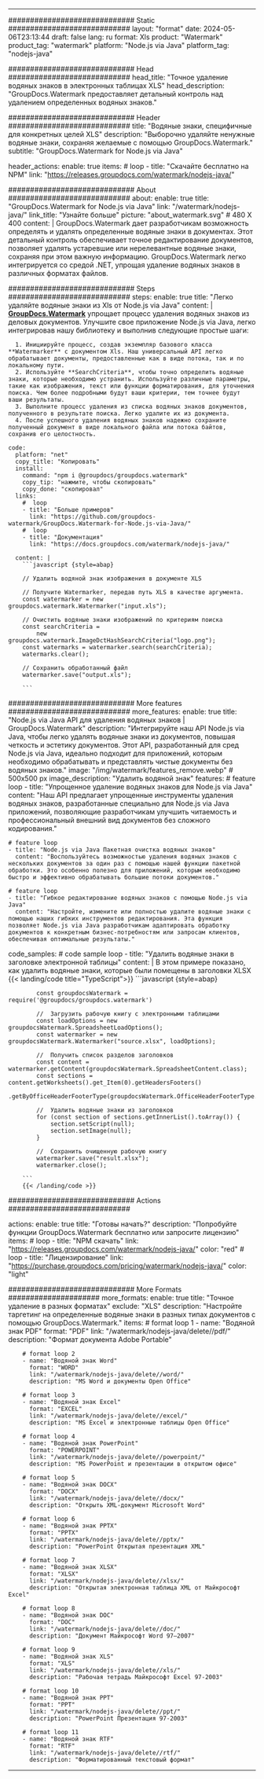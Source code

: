 
---
############################# Static ############################
layout: "format"
date:  2024-05-06T23:13:44
draft: false
lang: ru
format: Xls
product: "Watermark"
product_tag: "watermark"
platform: "Node.js via Java"
platform_tag: "nodejs-java"

############################# Head ############################
head_title: "Точное удаление водяных знаков в электронных таблицах XLS"
head_description: "GroupDocs.Watermark предоставляет детальный контроль над удалением определенных водяных знаков."

############################# Header ############################
title: "Водяные знаки, специфичные для конкретных целей XLS" 
description: "Выборочно удаляйте ненужные водяные знаки, сохраняя желаемые с помощью GroupDocs.Watermark."
subtitle: "GroupDocs.Watermark for Node.js via Java" 

header_actions:
  enable: true
  items:
    #  loop
    - title: "Скачайте бесплатно на NPM"
      link: "https://releases.groupdocs.com/watermark/nodejs-java/"
      
############################# About ############################
about:
    enable: true
    title: "GroupDocs.Watermark for Node.js via Java"
    link: "/watermark/nodejs-java/"
    link_title: "Узнайте больше"
    picture: "about_watermark.svg" # 480 X 400
    content: |
       GroupDocs.Watermark дает разработчикам возможность определять и удалять определенные водяные знаки в документах. Этот детальный контроль обеспечивает точное редактирование документов, позволяет удалять устаревшие или нерелевантные водяные знаки, сохраняя при этом важную информацию. GroupDocs.Watermark легко интегрируется со средой .NET, упрощая удаление водяных знаков в различных форматах файлов.

############################# Steps ############################
steps:
    enable: true
    title: "Легко удаляйте водяные знаки из Xls от Node.js via Java"
    content: |
      **[GroupDocs.Watermark](https://products.groupdocs.com/watermark/nodejs-java/)** упрощает процесс удаления водяных знаков из деловых документов. Улучшите свое приложение Node.js via Java, легко интегрировав нашу библиотеку и выполнив следующие простые шаги:
      
      1. Инициируйте процесс, создав экземпляр базового класса **Watermarker** с документом Xls. Наш универсальный API легко обрабатывает документы, предоставленные как в виде потока, так и по локальному пути.
      2. Используйте **SearchCriteria**, чтобы точно определить водяные знаки, которые необходимо устранить. Используйте различные параметры, такие как изображения, текст или функции форматирования, для уточнения поиска. Чем более подробными будут ваши критерии, тем точнее будут ваши результаты.
      3. Выполните процесс удаления из списка водяных знаков документов, полученного в результате поиска. Легко удалите их из документа.
      4. После успешного удаления водяных знаков надежно сохраните полученный документ в виде локального файла или потока байтов, сохранив его целостность.
   
    code:
      platform: "net"
      copy_title: "Копировать"
      install:
        command: "npm i @groupdocs/groupdocs.watermark"
        copy_tip: "нажмите, чтобы скопировать"
        copy_done: "скопировал"
      links:
        #  loop
        - title: "Больше примеров"
          link: "https://github.com/groupdocs-watermark/GroupDocs.Watermark-for-Node.js-via-Java/"
        #  loop
        - title: "Документация"
          link: "https://docs.groupdocs.com/watermark/nodejs-java/"
          
      content: |
        ```javascript {style=abap}

        // Удалить водяной знак изображения в документе XLS

        // Получите Watermarker, передав путь XLS в качестве аргумента.
        const watermarker = new groupdocs.watermark.Watermarker("input.xls");
        
        // Очистить водяные знаки изображений по критериям поиска
        const searchCriteria = 
            new groupdocs.watermark.ImageDctHashSearchCriteria("logo.png");
        const watermarks = watermarker.search(searchCriteria);
        watermarks.clear();

        // Сохранить обработанный файл
        watermarker.save("output.xls");
        
        ```            

############################# More features ############################
more_features:
  enable: true
  title: "Node.js via Java API для удаления водяных знаков | GroupDocs.Watermark"
  description: "Интегрируйте наш API Node.js via Java, чтобы легко удалять водяные знаки из документов, повышая четкость и эстетику документов. Этот API, разработанный для сред Node.js via Java, идеально подходит для приложений, которым необходимо обрабатывать и представлять чистые документы без водяных знаков."
  image: "/img/watermark/features_remove.webp" # 500x500 px
  image_description: "Удалить водяной знак"
  features:
    # feature loop
    - title: "Упрощенное удаление водяных знаков для Node.js via Java"
      content: "Наш API предлагает упрощенные инструменты удаления водяных знаков, разработанные специально для Node.js via Java приложений, позволяющие разработчикам улучшить читаемость и профессиональный внешний вид документов без сложного кодирования."

    # feature loop
    - title: "Node.js via Java Пакетная очистка водяных знаков"
      content: "Воспользуйтесь возможностью удаления водяных знаков с нескольких документов за один раз с помощью нашей функции пакетной обработки. Это особенно полезно для приложений, которым необходимо быстро и эффективно обрабатывать большие потоки документов."

    # feature loop
    - title: "Гибкое редактирование водяных знаков с помощью Node.js via Java"
      content: "Настройте, измените или полностью удалите водяные знаки с помощью наших гибких инструментов редактирования. Эта функция позволяет Node.js via Java разработчикам адаптировать обработку документов к конкретным бизнес-потребностям или запросам клиентов, обеспечивая оптимальные результаты."
      
  code_samples:
    # code sample loop
    - title: "Удалить водяные знаки в заголовке электронной таблицы"
      content: |
        В этом примере показано, как удалить водяные знаки, которые были помещены в заголовки XLSX
        {{< landing/code title="TypeScript">}}
        ```javascript {style=abap}
        
            const groupdocsWatermark = require('@groupdocs/groupdocs.watermark')

            //  Загрузить рабочую книгу с электронными таблицами
            const loadOptions = new groupdocsWatermark.SpreadsheetLoadOptions();
            const watermarker = new groupdocsWatermark.Watermarker("source.xlsx", loadOptions);

            //  Получить список разделов заголовков
            const content = watermarker.getContent(groupdocsWatermark.SpreadsheetContent.class);
            const sections = content.getWorksheets().get_Item(0).getHeadersFooters()
                .getByOfficeHeaderFooterType(groupdocsWatermark.OfficeHeaderFooterType.HeaderPrimary).getSections();
  
            //  Удалить водяные знаки из заголовков
            for (const section of sections.getInnerList().toArray()) {
                section.setScript(null);
                section.setImage(null);
            }

            //  Сохранить очищенную рабочую книгу
            watermarker.save("result.xlsx");
            watermarker.close();

        ```
        {{< /landing/code >}}


############################# Actions ############################

actions:
  enable: true
  title: "Готовы начать?"
  description: "Попробуйте функции GroupDocs.Watermark бесплатно или запросите лицензию"
  items:
    #  loop
    - title: "NPM скачать"
      link: "https://releases.groupdocs.com/watermark/nodejs-java/"
      color: "red"
        #  loop
    - title: "Лицензирование"
      link: "https://purchase.groupdocs.com/pricing/watermark/nodejs-java/"
      color: "light"


############################# More Formats #####################
more_formats:
    enable: true
    title: "Точное удаление в разных форматах"
    exclude: "XLS"
    description: "Настройте таргетинг на определенные водяные знаки в разных типах документов с помощью GroupDocs.Watermark."
    items: 
        # format loop 1
        - name: "Водяной знак PDF"
          format: "PDF"
          link: "/watermark/nodejs-java/delete//pdf/"
          description: "Формат документа Adobe Portable"

        # format loop 2
        - name: "Водяной знак Word"
          format: "WORD"
          link: "/watermark/nodejs-java/delete//word/"
          description: "MS Word и документы Open Office"
          
        # format loop 3
        - name: "Водяной знак Excel"
          format: "EXCEL"
          link: "/watermark/nodejs-java/delete//excel/"
          description: "MS Excel и электронные таблицы Open Office"

        # format loop 4
        - name: "Водяной знак PowerPoint"
          format: "POWERPOINT"
          link: "/watermark/nodejs-java/delete//powerpoint/"
          description: "MS PowerPoint и презентации в открытом офисе"

        # format loop 5
        - name: "Водяной знак DOCX"
          format: "DOCX"
          link: "/watermark/nodejs-java/delete//docx/"
          description: "Открыть XML-документ Microsoft Word"
          
        # format loop 6
        - name: "Водяной знак PPTX"
          format: "PPTX"
          link: "/watermark/nodejs-java/delete//pptx/"
          description: "PowerPoint Открытая презентация XML"
          
        # format loop 7
        - name: "Водяной знак XLSX"
          format: "XLSX"
          link: "/watermark/nodejs-java/delete//xlsx/"
          description: "Открытая электронная таблица XML от Майкрософт Excel"

        # format loop 8
        - name: "Водяной знак DOC"
          format: "DOC"
          link: "/watermark/nodejs-java/delete//doc/"
          description: "Документ Майкрософт Word 97—2007"

        # format loop 9
        - name: "Водяной знак XLS"
          format: "XLS"
          link: "/watermark/nodejs-java/delete//xls/"
          description: "Рабочая тетрадь Майкрософт Excel 97-2003"

        # format loop 10
        - name: "Водяной знак PPT"
          format: "PPT"
          link: "/watermark/nodejs-java/delete//ppt/"
          description: "PowerPoint Презентация 97-2003"

        # format loop 11
        - name: "Водяной знак RTF"
          format: "RTF"
          link: "/watermark/nodejs-java/delete//rtf/"
          description: "Форматированный текстовый формат"

---